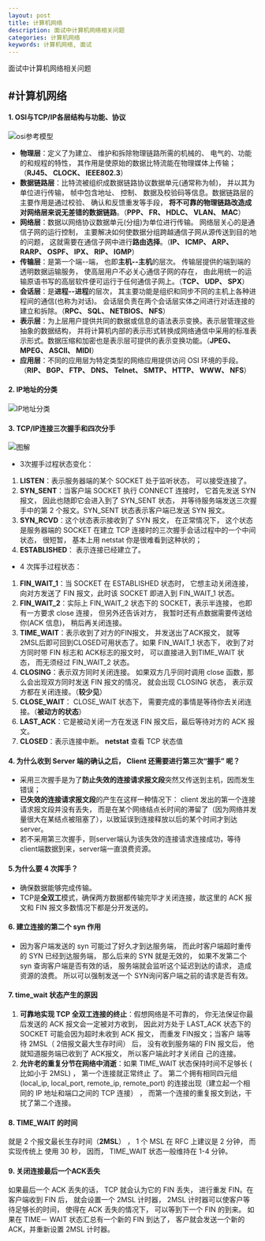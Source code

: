 ```yaml
---
layout: post
title: 计算机网络
description: 面试中计算机网络相关问题
categories: 计算机网络
keywords: 计算机网络, 面试
---
```


面试中计算机网络相关问题

#计算机网络
----------
#### 1. OSI与TCP/IP各层结构与功能、协议
 ![osi参考模型](https://github.com/hengshuangliu/hengshuangliu.github.io/blob/master/images/posts/20180612/1506134575239.png)
- **物理层**：定义了为建立、 维护和拆除物理链路所需的机械的、 电气的、功能的和规程的特性， 其作用是使原始的数据比特流能在物理媒体上传输；（**RJ45、 CLOCK、 IEEE802.3**）
- **数据链路层**：比特流被组织成数据链路协议数据单元(通常称为帧)， 并以其为单位进行传输， 帧中包含地址、 控制、 数据及校验码等信息。数据链路层的主要作用是通过校验、 确认和反馈重发等手段， **将不可靠的物理链路改造成对网络层来说无差错的数据链路**。（**PPP、 FR、 HDLC、 VLAN、 MAC**）
- **网络层**：数据以网络协议数据单元(分组)为单位进行传输。 网络层关心的是通信子网的运行控制， 主要解决如何使数据分组跨越通信子网从源传送到目的地的问题， 这就需要在通信子网中进行**路由选择**。（**IP、 ICMP、 ARP、 RARP、 OSPF、 IPX、 RIP、 IGMP**）
- **传输层**：是第一个端--端， 也即**主机--主机**的层次。 传输层提供的端到端的透明数据运输服务， 使高层用户不必关心通信子网的存在， 由此用统一的运输原语书写的高层软件便可运行于任何通信子网上。（**TCP、 UDP、 SPX**）
- **会话层**：是**进程--进程**的层次， 其主要功能是组织和同步不同的主机上各种进程间的通信(也称为对话)。 会话层负责在两个会话层实体之间进行对话连接的建立和拆除。（**RPC、 SQL、 NETBIOS、 NFS**）
- **表示层**：为上层用户提供共同的数据或信息的语法表示变换。表示层管理这些抽象的数据结构， 并将计算机内部的表示形式转换成网络通信中采用的标准表示形式。数据压缩和加密也是表示层可提供的表示变换功能。（**JPEG、 MPEG、 ASCII、 MIDI**）
- **应用层**：不同的应用层为特定类型的网络应用提供访问 OSI 环境的手段。（**RIP、 BGP、 FTP、 DNS、 Telnet、 SMTP、 HTTP、 WWW、 NFS**）

#### 2. IP地址的分类
![IP地址分类](https://github.com/hengshuangliu/hengshuangliu.github.io/blob/master/images/posts/20180612/1506137371947.png)

#### 3. TCP/IP连接三次握手和四次分手
![图解](https://github.com/hengshuangliu/hengshuangliu.github.io/blob/master/images/posts/20180612/1506138208442.png)
- 3次握手过程状态变化：
1. **LISTEN**：表示服务器端的某个 SOCKET 处于监听状态， 可以接受连接了。
2. **SYN_SENT**：当客户端 SOCKET 执行 CONNECT 连接时， 它首先发送 SYN 报文， 因此也随即它会进入到了 SYN_SENT 状态， 并等待服务端发送三次握手中的第 2 个报文。SYN_SENT 状态表示客户端已发送 SYN 报文。
3. **SYN_RCVD**：这个状态表示接收到了 SYN 报文， 在正常情况下， 这个状态是服务器端的 SOCKET 在建立 TCP 连接时的三次握手会话过程中的一个中间状态， 很短暂， 基本上用 netstat 你是很难看到这种状的；
4. **ESTABLISHED**： 表示连接已经建立了。
- 4 次挥手过程状态：
1. **FIN_WAIT_1**：当 SOCKET 在 ESTABLISHED 状态时， 它想主动关闭连接， 向对方发送了 FIN 报文，此时该 SOCKET 即进入到 FIN_WAIT_1 状态。 
2. **FIN_WAIT_2**：实际上 FIN_WAIT_2 状态下的 SOCKET，表示半连接， 也即有一方要求 close 连接， 但另外还告诉对方， 我暂时还有点数据需要传送给你(ACK 信息)， 稍后再关闭连接。
3. **TIME_WAIT**：表示收到了对方的FIN报文， 并发送出了ACK报文， 就等2MSL后即可回到CLOSED可用状态了。如果 FIN_WAIT_1 状态下， 收到了对方同时带 FIN 标志和 ACK标志的报文时， 可以直接进入到TIME_WAIT 状态， 而无须经过 FIN_WAIT_2 状态。
4. **CLOSING**：表示双方同时关闭连接。 如果双方几乎同时调用 close 函数，那么会出现双方同时发送 FIN 报文的情况， 就会出现 CLOSING 状态， 表示双方都在关闭连接。（**较少见**）
5. **CLOSE_WAIT**： CLOSE_WAIT 状态下， 需要完成的事情是等待你去关闭连接。（**被动方的状态**）
6. **LAST_ACK**：它是被动关闭一方在发送 FIN 报文后，最后等待对方的 ACK 报文。
7. **CLOSED**：表示连接中断。
**netstat** 查看 TCP 状态值

#### 4. 为什么收到 Server 端的确认之后， Client 还需要进行第三次“握手” 呢？
- 采用三次握手是为了**防止失效的连接请求报文段**突然又传送到主机，因而发生错误；
- **已失效的连接请求报文段**的产生在这样一种情况下： client 发出的第一个连接请求报文段并没有丢失， 而是在某个网络结点长时间的滞留了（因为网络并发量很大在某结点被阻塞了），以致延误到连接释放以后的某个时间才到达 server。
- 若不采用第三次握手，则server端认为该失效的连接请求连接成功，等待client端数据到来，server端一直浪费资源。

#### 5.为什么要 4 次挥手？
- 确保数据能够完成传输。
- TCP是**全双工**模式，确保两方数据都传输完毕才关闭连接，故这里的 ACK 报文和 FIN 报文多数情况下都是分开发送的。

#### 6. 建立连接的第二个 syn 作用
- 因为客户端发送的 syn 可能过了好久才到达服务端， 而此时客户端超时重传的 SYN 已经到达服务端， 那么后来的 SYN 就是无效的， 如果不发第二个 syn 查询客户端是否有效的话， 服务端就会监听这个延迟到达的请求， 造成资源的浪费。 所以可以强制发送一个 SYN询问客户端之前的请求是否有效。

#### 7. time_wait 状态产生的原因
1. **可靠地实现 TCP 全双工连接的终止**：假想网络是不可靠的， 你无法保证你最后发送的 ACK 报文会一定被对方收到， 因此对方处于 LAST_ACK 状态下的 SOCKET 可能会因为超时未收到 ACK 报文， 而重发 FIN报文；当客户 端等待 2MSL（ 2倍报文最大生存时间） 后， 没有收到服务端的 FIN 报文后， 他就知道服务端已收到了 ACK报文， 所以客户端此时才关闭自 己的连接。
2. **允许老的重复分节在网络中消逝**：如果 TIME_WAIT 状态保持时间不足够长 ( 比如小于 2MSL) ， 第一个连接就正常终止
了。 第二个拥有相同四元组(local_ip, local_port, remote_ip, remote_port) 的连接出现（建立起一个相同的 IP 地址和端口之间的 TCP 连接） ， 而第一个连接的重复报文到达，干扰了第二个连接。

#### 8. TIME_WAIT 的时间
就是 2 个报文最长生存时间（**2MSL**） ， 1 个 MSL 在 RFC 上建议是 2 分钟， 而实现传统上
使用 30 秒， 因而， TIME_WAIT 状态一般维持在 1-4 分钟。

#### 9. 关闭连接最后一个ACK丢失
如果最后一个 ACK 丢失的话， TCP 就会认为它的 FIN 丢失， 进行重发 FIN。在客户端收到 FIN 后， 就会设置一个 2MSL 计时器， 2MSL 计时器可以使客户等待足够长的时间， 使得在 ACK 丢失的情况下， 可以等到下一个 FIN 的到来。 如果在 TIME－ WAIT 状态汇总有一个新的 FIN 到达了， 客户就会发送一个新的 ACK，并重新设置 2MSL 计时器。